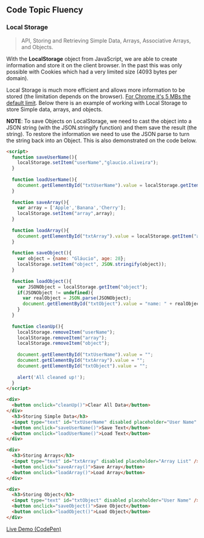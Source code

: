 ## Code Topic Fluency 

### Local Storage
> API, Storing and Retrieving Simple Data, Arrays, Associative Arrays, and Objects.

With the **LocalStorage** object from JavaScript, we are able to create information and store it on the client browser. In the past this was only possible with Cookies which had a very limited size (4093 bytes per domain).

Local Storage is much more efficient and allows more information to be stored (the limitation depends on the browser). <a href="https://developer.chrome.com/apps/offline_storage" target="_blank">For Chrome it's 5 MBs the default limit</a>. Below there is an example of working with Local Storage to store Simple data, arrays, and objects.

**NOTE**: To save Objects on LocalStorage, we need to cast the object into a JSON string (with the JSON.stringify function) and them save the result (the string). To restore the information we need to use the JSON parse to turn the string back into an Object. This is also demonstrated on the code below.

````html
<script>  
  function saveUserName(){
    localStorage.setItem("userName","glaucio.oliveira");
  }
  
  function loadUserName(){
    document.getElementById("txtUserName").value = localStorage.getItem("userName");
  }
  
  function saveArray(){
    var array = ['Apple','Banana','Cherry'];
    localStorage.setItem("array",array);
  }
  
  function loadArray(){
    document.getElementById("txtArray").value = localStorage.getItem("array");
  }
  
  function saveObject(){
    var object = {name: "Gláucio", age: 28};
    localStorage.setItem("object", JSON.stringify(object));    
  }
  
  function loadObject(){
    var JSONObject = localStorage.getItem("object");
    if(JSONObject != undefined){
      var realObject = JSON.parse(JSONObject);
      document.getElementById("txtObject").value = "name: " + realObject.name + ", age: " + realObject.age + ".";
    }
  }
  
  function cleanUp(){
    localStorage.removeItem("userName");
    localStorage.removeItem("array");
    localStorage.removeItem("object");
    
    document.getElementById("txtUserName").value = "";
    document.getElementById("txtArray").value = "";
    document.getElementById("txtObject").value = "";
    
    alert('All cleaned up!');
  }  
</script>

<div>
  <button onclick="cleanUp()">Clear All Data</button>
</div>
  <h3>Storing Simple Data</h3>
  <input type="text" id="txtUserName" disabled placeholder="User Name" />
  <button onclick="saveUserName()">Save Text</button>
  <button onclick="loadUserName()">Load Text</button>
</div>

<div>
  <h3>Storing Arrays</h3>
  <input type="text" id="txtArray" disabled placeholder="Array List" />
  <button onclick="saveArray()">Save Array</button>
  <button onclick="loadArray()">Load Array</button>
</div>

<div>
  <h3>Storing Object</h3>
  <input type="text" id="txtObject" disabled placeholder="User Name" />
  <button onclick="saveObject()">Save Object</button>
  <button onclick="loadObject()">Load Object</button>
</div>
````
<a href="https://codepen.io/glaucioso/pen/MxrLGV" target="_blank">Live Demo (CodePen)</a>
